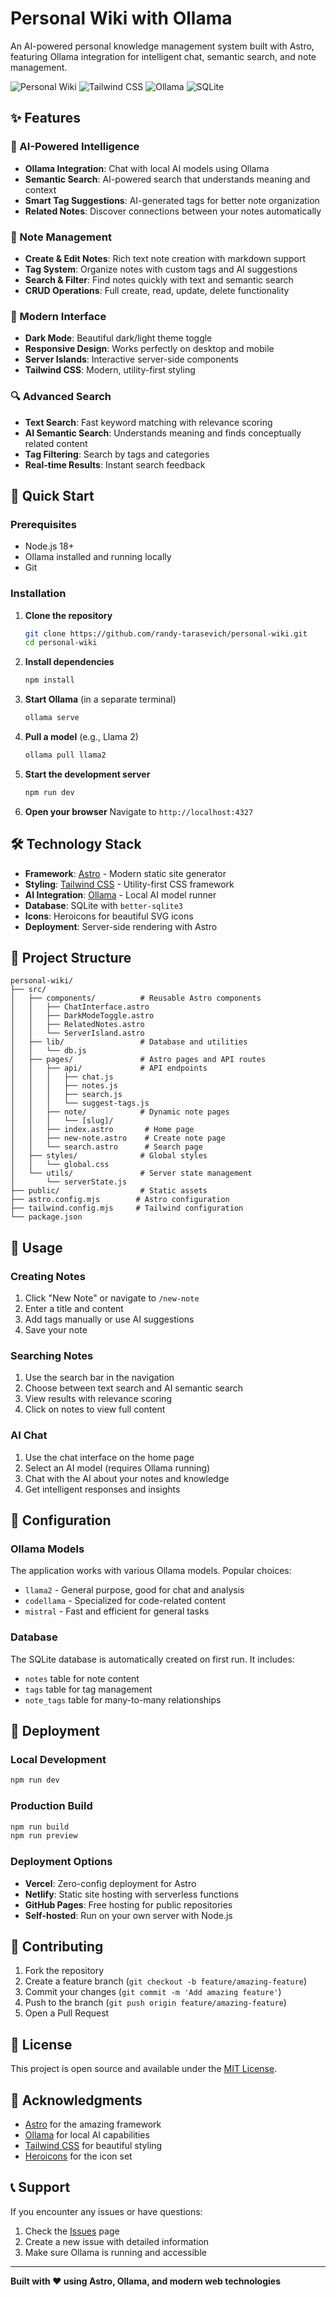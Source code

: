 # Personal Wiki with Ollama

An AI-powered personal knowledge management system built with Astro, featuring Ollama integration for intelligent chat, semantic search, and note management.

![Personal Wiki](https://img.shields.io/badge/Astro-5.14.4-FF5D01?style=flat-square&logo=astro)
![Tailwind CSS](https://img.shields.io/badge/Tailwind_CSS-3.0-38B2AC?style=flat-square&logo=tailwind-css)
![Ollama](https://img.shields.io/badge/Ollama-AI-000000?style=flat-square)
![SQLite](https://img.shields.io/badge/SQLite-003B57?style=flat-square&logo=sqlite&logoColor=white)

## ✨ Features

### 🤖 AI-Powered Intelligence

- **Ollama Integration**: Chat with local AI models using Ollama
- **Semantic Search**: AI-powered search that understands meaning and context
- **Smart Tag Suggestions**: AI-generated tags for better note organization
- **Related Notes**: Discover connections between your notes automatically

### 📝 Note Management

- **Create & Edit Notes**: Rich text note creation with markdown support
- **Tag System**: Organize notes with custom tags and AI suggestions
- **Search & Filter**: Find notes quickly with text and semantic search
- **CRUD Operations**: Full create, read, update, delete functionality

### 🎨 Modern Interface

- **Dark Mode**: Beautiful dark/light theme toggle
- **Responsive Design**: Works perfectly on desktop and mobile
- **Server Islands**: Interactive server-side components
- **Tailwind CSS**: Modern, utility-first styling

### 🔍 Advanced Search

- **Text Search**: Fast keyword matching with relevance scoring
- **AI Semantic Search**: Understands meaning and finds conceptually related content
- **Tag Filtering**: Search by tags and categories
- **Real-time Results**: Instant search feedback

## 🚀 Quick Start

### Prerequisites

- Node.js 18+
- Ollama installed and running locally
- Git

### Installation

1. **Clone the repository**

   ```bash
   git clone https://github.com/randy-tarasevich/personal-wiki.git
   cd personal-wiki
   ```

2. **Install dependencies**

   ```bash
   npm install
   ```

3. **Start Ollama** (in a separate terminal)

   ```bash
   ollama serve
   ```

4. **Pull a model** (e.g., Llama 2)

   ```bash
   ollama pull llama2
   ```

5. **Start the development server**

   ```bash
   npm run dev
   ```

6. **Open your browser**
   Navigate to `http://localhost:4327`

## 🛠️ Technology Stack

- **Framework**: [Astro](https://astro.build/) - Modern static site generator
- **Styling**: [Tailwind CSS](https://tailwindcss.com/) - Utility-first CSS framework
- **AI Integration**: [Ollama](https://ollama.ai/) - Local AI model runner
- **Database**: SQLite with `better-sqlite3`
- **Icons**: Heroicons for beautiful SVG icons
- **Deployment**: Server-side rendering with Astro

## 📁 Project Structure

```
personal-wiki/
├── src/
│   ├── components/          # Reusable Astro components
│   │   ├── ChatInterface.astro
│   │   ├── DarkModeToggle.astro
│   │   ├── RelatedNotes.astro
│   │   └── ServerIsland.astro
│   ├── lib/                 # Database and utilities
│   │   └── db.js
│   ├── pages/               # Astro pages and API routes
│   │   ├── api/             # API endpoints
│   │   │   ├── chat.js
│   │   │   ├── notes.js
│   │   │   ├── search.js
│   │   │   └── suggest-tags.js
│   │   ├── note/            # Dynamic note pages
│   │   │   └── [slug]/
│   │   ├── index.astro       # Home page
│   │   ├── new-note.astro    # Create note page
│   │   └── search.astro      # Search page
│   ├── styles/              # Global styles
│   │   └── global.css
│   └── utils/               # Server state management
│       └── serverState.js
├── public/                  # Static assets
├── astro.config.mjs        # Astro configuration
├── tailwind.config.mjs     # Tailwind configuration
└── package.json
```

## 🎯 Usage

### Creating Notes

1. Click "New Note" or navigate to `/new-note`
2. Enter a title and content
3. Add tags manually or use AI suggestions
4. Save your note

### Searching Notes

1. Use the search bar in the navigation
2. Choose between text search and AI semantic search
3. View results with relevance scoring
4. Click on notes to view full content

### AI Chat

1. Use the chat interface on the home page
2. Select an AI model (requires Ollama running)
3. Chat with the AI about your notes and knowledge
4. Get intelligent responses and insights

## 🔧 Configuration

### Ollama Models

The application works with various Ollama models. Popular choices:

- `llama2` - General purpose, good for chat and analysis
- `codellama` - Specialized for code-related content
- `mistral` - Fast and efficient for general tasks

### Database

The SQLite database is automatically created on first run. It includes:

- `notes` table for note content
- `tags` table for tag management
- `note_tags` table for many-to-many relationships

## 🚀 Deployment

### Local Development

```bash
npm run dev
```

### Production Build

```bash
npm run build
npm run preview
```

### Deployment Options

- **Vercel**: Zero-config deployment for Astro
- **Netlify**: Static site hosting with serverless functions
- **GitHub Pages**: Free hosting for public repositories
- **Self-hosted**: Run on your own server with Node.js

## 🤝 Contributing

1. Fork the repository
2. Create a feature branch (`git checkout -b feature/amazing-feature`)
3. Commit your changes (`git commit -m 'Add amazing feature'`)
4. Push to the branch (`git push origin feature/amazing-feature`)
5. Open a Pull Request

## 📝 License

This project is open source and available under the [MIT License](LICENSE).

## 🙏 Acknowledgments

- [Astro](https://astro.build/) for the amazing framework
- [Ollama](https://ollama.ai/) for local AI capabilities
- [Tailwind CSS](https://tailwindcss.com/) for beautiful styling
- [Heroicons](https://heroicons.com/) for the icon set

## 📞 Support

If you encounter any issues or have questions:

1. Check the [Issues](https://github.com/randy-tarasevich/personal-wiki/issues) page
2. Create a new issue with detailed information
3. Make sure Ollama is running and accessible

---

**Built with ❤️ using Astro, Ollama, and modern web technologies**
